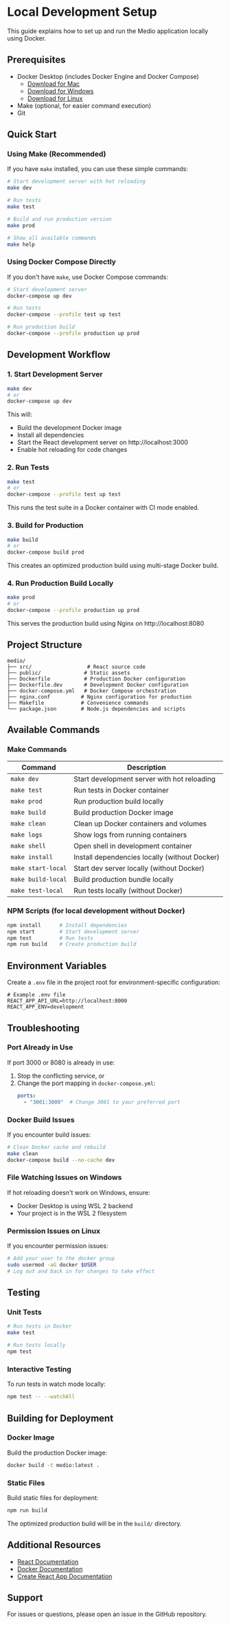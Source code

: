 # Local Development Setup

This guide explains how to set up and run the Medio application locally using Docker.

## Prerequisites

- Docker Desktop (includes Docker Engine and Docker Compose)
  - [Download for Mac](https://www.docker.com/products/docker-desktop/)
  - [Download for Windows](https://www.docker.com/products/docker-desktop/)
  - [Download for Linux](https://docs.docker.com/engine/install/)
- Make (optional, for easier command execution)
- Git

## Quick Start

### Using Make (Recommended)

If you have `make` installed, you can use these simple commands:

```bash
# Start development server with hot reloading
make dev

# Run tests
make test

# Build and run production version
make prod

# Show all available commands
make help
```

### Using Docker Compose Directly

If you don't have `make`, use Docker Compose commands:

```bash
# Start development server
docker-compose up dev

# Run tests
docker-compose --profile test up test

# Run production build
docker-compose --profile production up prod
```

## Development Workflow

### 1. Start Development Server

```bash
make dev
# or
docker-compose up dev
```

This will:
- Build the development Docker image
- Install all dependencies
- Start the React development server on http://localhost:3000
- Enable hot reloading for code changes

### 2. Run Tests

```bash
make test
# or
docker-compose --profile test up test
```

This runs the test suite in a Docker container with CI mode enabled.

### 3. Build for Production

```bash
make build
# or
docker-compose build prod
```

This creates an optimized production build using multi-stage Docker build.

### 4. Run Production Build Locally

```bash
make prod
# or
docker-compose --profile production up prod
```

This serves the production build using Nginx on http://localhost:8080

## Project Structure

```
medio/
├── src/                  # React source code
├── public/              # Static assets
├── Dockerfile           # Production Docker configuration
├── Dockerfile.dev       # Development Docker configuration
├── docker-compose.yml   # Docker Compose orchestration
├── nginx.conf          # Nginx configuration for production
├── Makefile            # Convenience commands
└── package.json        # Node.js dependencies and scripts
```

## Available Commands

### Make Commands

| Command | Description |
|---------|-------------|
| `make dev` | Start development server with hot reloading |
| `make test` | Run tests in Docker container |
| `make prod` | Run production build locally |
| `make build` | Build production Docker image |
| `make clean` | Clean up Docker containers and volumes |
| `make logs` | Show logs from running containers |
| `make shell` | Open shell in development container |
| `make install` | Install dependencies locally (without Docker) |
| `make start-local` | Start dev server locally (without Docker) |
| `make build-local` | Build production bundle locally |
| `make test-local` | Run tests locally (without Docker) |

### NPM Scripts (for local development without Docker)

```bash
npm install      # Install dependencies
npm start        # Start development server
npm test         # Run tests
npm run build    # Create production build
```

## Environment Variables

Create a `.env` file in the project root for environment-specific configuration:

```env
# Example .env file
REACT_APP_API_URL=http://localhost:8000
REACT_APP_ENV=development
```

## Troubleshooting

### Port Already in Use

If port 3000 or 8080 is already in use:

1. Stop the conflicting service, or
2. Change the port mapping in `docker-compose.yml`:
   ```yaml
   ports:
     - "3001:3000"  # Change 3001 to your preferred port
   ```

### Docker Build Issues

If you encounter build issues:

```bash
# Clean Docker cache and rebuild
make clean
docker-compose build --no-cache dev
```

### File Watching Issues on Windows

If hot reloading doesn't work on Windows, ensure:
- Docker Desktop is using WSL 2 backend
- Your project is in the WSL 2 filesystem

### Permission Issues on Linux

If you encounter permission issues:

```bash
# Add your user to the docker group
sudo usermod -aG docker $USER
# Log out and back in for changes to take effect
```

## Testing

### Unit Tests

```bash
# Run tests in Docker
make test

# Run tests locally
npm test
```

### Interactive Testing

To run tests in watch mode locally:

```bash
npm test -- --watchAll
```

## Building for Deployment

### Docker Image

Build the production Docker image:

```bash
docker build -t medio:latest .
```

### Static Files

Build static files for deployment:

```bash
npm run build
```

The optimized production build will be in the `build/` directory.

## Additional Resources

- [React Documentation](https://react.dev/)
- [Docker Documentation](https://docs.docker.com/)
- [Create React App Documentation](https://create-react-app.dev/)

## Support

For issues or questions, please open an issue in the GitHub repository.